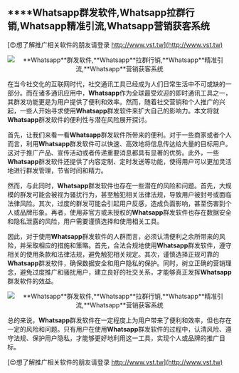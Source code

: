 ## ****Whatsapp**群发软件,**Whatsapp**拉群行销,**Whatsapp**精准引流,**Whatsapp**营销获客系统**

[😍想了解推广相关软件的朋友请登录 http://www.vst.tw](http://www.vst.tw)

 <center><img src="https://vst.tw/MP4/tuiguang/png/1.png" alt="**Whatsapp**群发软件,**Whatsapp**拉群行销,**Whatsapp**精准引流,**Whatsapp**营销获客系统"></center>

在当今社交化的互联网时代，社交通讯工具已经成为人们日常生活中不可或缺的一部分。而在诸多通讯应用中，**Whatsapp**作为全球最受欢迎的即时通讯工具之一，其群发功能更是为用户提供了便利和效率。然而，随着社交营销和个人推广的兴起，一些人开始寻求使用**Whatsapp**群发软件来扩大自己的影响力。本文将就**Whatsapp**群发软件的便利性与潜在风险展开探讨。

首先，让我们来看一看**Whatsapp**群发软件所带来的便利。对于一些商家或者个人而言，利用**Whatsapp**群发软件可以快速、高效地将信息传达给大量的目标用户。这对于推广产品、宣传活动或者传递重要消息都具有显著的优势。此外，一些**Whatsapp**群发软件还提供了内容定制、定时发送等功能，使得用户可以更加灵活地进行群发管理，节省时间和精力。

然而，与此同时，**Whatsapp**群发软件也存在一些潜在的风险和问题。首先，大规模的群发可能会被视为骚扰行为，甚至触犯相关法律法规，导致用户被封号或面临法律风险。其次，过度的群发可能会引起用户反感，造成负面影响，甚至伤害到个人或品牌形象。再者，使用非官方或未授权的**Whatsapp**群发软件也存在数据安全和隐私泄露的风险，用户需要谨慎选择和使用相关工具。

因此，对于使用**Whatsapp**群发软件的人群而言，必须认清便利之余所带来的风险，并采取相应的措施和策略。首先，合法合规地使用**Whatsapp**群发软件，遵守相关的使用条款和法律法规，避免触犯相关规定。其次，谨慎选择正规可靠的**Whatsapp**群发软件，确保数据安全和用户隐私的保护。同时，树立正确的营销理念，避免过度推广和骚扰用户，建立良好的社交关系，才能够真正发挥**Whatsapp**群发软件的效益。

 <center><img src="https://vst.tw/MP4/tuiguang/png/6.png" alt="**Whatsapp**群发软件,**Whatsapp**拉群行销,**Whatsapp**精准引流,**Whatsapp**营销获客系统"></center>

总的来说，**Whatsapp**群发软件在一定程度上为用户带来了便利和效率，但也存在一定的风险和问题。只有用户在使用**Whatsapp**群发软件的过程中，认清风险、遵守法规、保护用户隐私，才能够更好地利用这一工具，实现个人或品牌的推广目标。

[😍想了解推广相关软件的朋友请登录 http://www.vst.tw](http://www.vst.tw)



